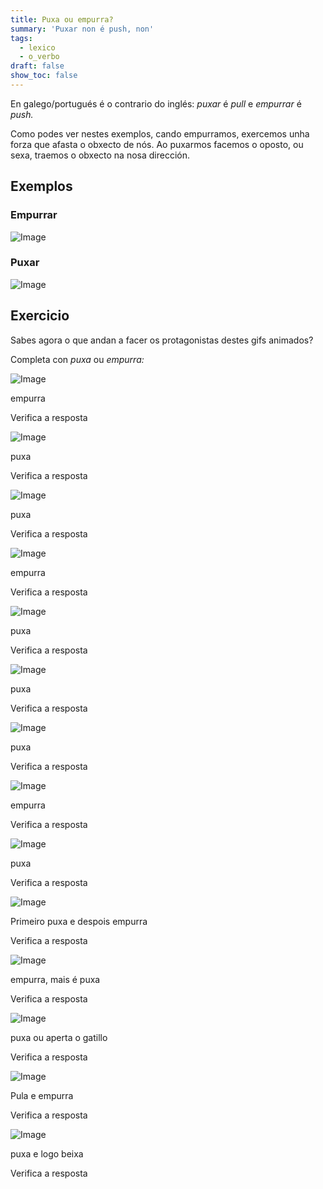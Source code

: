 ```yaml
---
title: Puxa ou empurra?
summary: 'Puxar non é push, non'
tags:
  - lexico
  - o_verbo
draft: false
show_toc: false
---
```

En galego/portugués é o contrario do inglés: *puxar* é *pull* e *empurrar* é *push.* 

Como podes ver nestes exemplos, cando empurramos, exercemos unha forza que afasta o obxecto de nós. Ao puxarmos facemos o oposto, ou sexa, traemos o obxecto na nosa dirección.

## Exemplos

### Empurrar

![Image](https://media0.giphy.com/media/v1.Y2lkPTc5MGI3NjExeHVyc2J3dHU2c2t0MXJvMHA4MGV3dmFhanA4ejhxMnp2amsydWtwayZlcD12MV9pbnRlcm5hbF9naWZfYnlfaWQmY3Q9Zw/3o72FgwyBxqGxxrsRy/giphy.gif)

### Puxar

![Image](https://media3.giphy.com/media/v1.Y2lkPTc5MGI3NjExb252aXBxMGxmYWZqeW5xZGJwNmxla3F6ZGl4eTFwY3I1Y3pkbWM3NiZlcD12MV9pbnRlcm5hbF9naWZfYnlfaWQmY3Q9Zw/Xow09gNMOchH7Nw6Kp/giphy.gif)

## Exercicio

Sabes agora o que andan a facer os protagonistas destes gifs animados?

Completa con *puxa* ou *empurra:*

![Image](https://media2.giphy.com/media/v1.Y2lkPTc5MGI3NjExdDJkODI4aGpyMTVjanRxd2p6OXcwYnd6aGhjNjUyaTFtaXQ5OG5vZCZlcD12MV9pbnRlcm5hbF9naWZfYnlfaWQmY3Q9Zw/sCTGg6PRu55TlkMd81/giphy.gif)

<e-answer>empurra</e-answer>

<e-validate>Verifica a resposta</e-validate>

![Image](https://media2.giphy.com/media/v1.Y2lkPTc5MGI3NjExMGx0aXI5b2JkdWNxbXpteHl1MWJmMGEzOHE1dnk5NGkwbmxhaWt4ZSZlcD12MV9pbnRlcm5hbF9naWZfYnlfaWQmY3Q9Zw/lQaVvVtrCLqHmuBSkO/giphy.gif)

<e-answer>puxa</e-answer>

<e-validate>Verifica a resposta</e-validate>

![Image](https://media4.giphy.com/media/v1.Y2lkPTc5MGI3NjExY3I1Z2M4ZTlsdjNxbmx2NDl6Zm14YTh0c3BvMmV4YXF3dWo4aDIxeiZlcD12MV9pbnRlcm5hbF9naWZfYnlfaWQmY3Q9Zw/k0O1ORP659yOO2dQQC/giphy.gif)

<e-answer>puxa</e-answer>

<e-validate>Verifica a resposta</e-validate>

![Image](https://media3.giphy.com/media/v1.Y2lkPTc5MGI3NjExcmNjOWYxeHI3Nml3ZjB3MzBseHRmYnNwNnM0OWd4ajgzY2o3eGFndSZlcD12MV9pbnRlcm5hbF9naWZfYnlfaWQmY3Q9Zw/jUfXhq87qFMn4al66c/giphy.gif)

<e-answer>empurra</e-answer>

<e-validate>Verifica a resposta</e-validate>

![Image](https://media2.giphy.com/media/v1.Y2lkPTc5MGI3NjExa2IzaGsxY2V2a2QyZmZ4ZXRiM2sza3d6eXNnMzg4czBtMnJka2hkYSZlcD12MV9pbnRlcm5hbF9naWZfYnlfaWQmY3Q9Zw/hTxpseKS3iSTsXbnmT/giphy.gif)

<e-answer>puxa</e-answer>

<e-validate>Verifica a resposta</e-validate>

![Image](https://media1.giphy.com/media/v1.Y2lkPTc5MGI3NjExMnJmY2V3MjJ5bW4zN3Fib2E3enp5MjA0cG5nbzVlZnFsMXFiYzNtdiZlcD12MV9pbnRlcm5hbF9naWZfYnlfaWQmY3Q9Zw/3o6Zt2aRZ4jobek6ze/giphy.gif)

<e-answer>puxa</e-answer>

<e-validate>Verifica a resposta</e-validate>

![Image](https://media2.giphy.com/media/v1.Y2lkPTc5MGI3NjExdGVsbTRobHdyOGR0NjF4cXVsbXYwaHI0NXh2eDBmczNzbnpuNHVnMSZlcD12MV9pbnRlcm5hbF9naWZfYnlfaWQmY3Q9Zw/l0COI2BgqexLBeZs4/giphy.gif)

<e-answer>puxa</e-answer>

<e-validate>Verifica a resposta</e-validate>

![Image](https://media2.giphy.com/media/v1.Y2lkPTc5MGI3NjExZmdoa3JmazNqOHZtNDEyNHRob2ljcmY2M2c2aHNsM2Z6YnRwa2c3ZiZlcD12MV9pbnRlcm5hbF9naWZfYnlfaWQmY3Q9Zw/eIInxK0dCLLJtkBibR/giphy.gif)

<e-answer>empurra</e-answer>

<e-validate>Verifica a resposta</e-validate>

![Image](https://media3.giphy.com/media/v1.Y2lkPTc5MGI3NjExejJqaXZsdGVwZzF4aWd0Z2EwZ3phNWIyM3Jzd3B3aHFmYmV2cWRtciZlcD12MV9pbnRlcm5hbF9naWZfYnlfaWQmY3Q9Zw/1dKU890cjOIfop2Tgb/giphy.gif)

<e-answer>puxa</e-answer>

<e-validate>Verifica a resposta</e-validate>

![Image](https://media3.giphy.com/media/v1.Y2lkPTc5MGI3NjExMHo0Ynlhc3k3NHE4YTJ1NmxibnBuOHNhcjA0M2EyMXRmZDRmcG1ueCZlcD12MV9pbnRlcm5hbF9naWZfYnlfaWQmY3Q9Zw/knLN7fwiQKtmE/giphy.gif)

Primeiro <e-answer>puxa</e-answer> e despois <e-answer>empurra</e-answer>

<e-validate>Verifica a resposta</e-validate>

![Image](https://media4.giphy.com/media/v1.Y2lkPTc5MGI3NjExczZrdzFnZmY5OWJ6bnRocjV3cjl6YjVodjcwenhveTRtOTJtYmx3ZiZlcD12MV9pbnRlcm5hbF9naWZfYnlfaWQmY3Q9Zw/ACja0dtANKK2XNFMV7/giphy.gif)

<e-answer>empurra</e-answer>, mais é <e-answer>puxa</e-answer>

<e-validate>Verifica a resposta</e-validate>

![Image](https://media0.giphy.com/media/v1.Y2lkPTc5MGI3NjExeHlxdzFneHRmc2JvenVodjJwM2Q4cHJqOWx3NGprNm5pamFpcWpxciZlcD12MV9pbnRlcm5hbF9naWZfYnlfaWQmY3Q9Zw/10ZuedtImbopos/giphy.gif)

<e-answer>puxa</e-answer> ou aperta o gatillo

<e-validate>Verifica a resposta</e-validate>

![Image](https://media1.giphy.com/media/v1.Y2lkPTc5MGI3NjExcGFoeGg1bXI3ZDg1cGo4c3Roc3J6NHVnYmlnbmN4OXBzemtxZDJ1YyZlcD12MV9pbnRlcm5hbF9naWZfYnlfaWQmY3Q9Zw/GqOO8PEwZnSafhBhAT/giphy.gif)

Pula e <e-answer>empurra</e-answer>

<e-validate>Verifica a resposta</e-validate>

![Image](https://media0.giphy.com/media/v1.Y2lkPTc5MGI3NjExazB3MGZwZjNnZW90bTlzdW9pbmJvNnc5N3plZDhjZnRkdDAwMmx3MiZlcD12MV9pbnRlcm5hbF9naWZfYnlfaWQmY3Q9Zw/1K6lhNtqOgS08/giphy.gif)

<e-answer>puxa</e-answer> e logo beixa

<e-validate>Verifica a resposta</e-validate>
